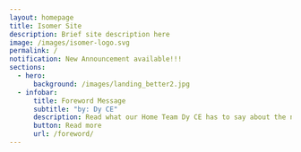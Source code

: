 ```yaml
---
layout: homepage
title: Isomer Site
description: Brief site description here
image: /images/isomer-logo.svg
permalink: /
notification: New Announcement available!!!
sections:
  - hero:
      background: /images/landing_better2.jpg
  - infobar:
      title: Foreword Message
      subtitle: "by: Dy CE"
      description: Read what our Home Team Dy CE has to say about the new vritual gallery
      button: Read more
      url: /foreword/
---
```

